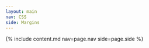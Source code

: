```yaml
---
layout: main
nav: CSS
side: Margins
---
```

{% include content.md nav=page.nav side=page.side %}